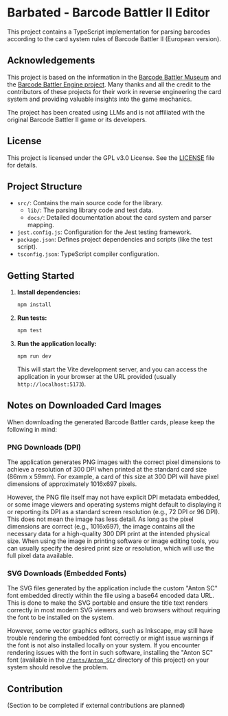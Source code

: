 # Barbated - Barcode Battler II Editor

This project contains a TypeScript implementation for parsing barcodes according to the card system rules of Barcode Battler II (European version).

## Acknowledgements
This project is based on the information in the [Barcode Battler Museum](https://barcodebattler.co.uk/) and the [Barcode Battler Engine project](https://github.com/VITIMan/barcode-battler-engine). Many thanks and all the credit to the contributors of these projects for their work in reverse engineering the card system and providing valuable insights into the game mechanics.

The project has been created using LLMs and is not affiliated with the original Barcode Battler II game or its developers.

## License
This project is licensed under the GPL v3.0 License. See the [LICENSE](LICENSE) file for details.

## Project Structure

*   `src/`: Contains the main source code for the library.
    *   `lib/`: The parsing library code and test data.
    *   `docs/`: Detailed documentation about the card system and parser mapping.
*   `jest.config.js`: Configuration for the Jest testing framework.
*   `package.json`: Defines project dependencies and scripts (like the test script).
*   `tsconfig.json`: TypeScript compiler configuration.

## Getting Started

1.  **Install dependencies:**
    ```bash
    npm install
    ```
2.  **Run tests:**
    ```bash
    npm test
    ```
3.  **Run the application locally:**
    ```bash
    npm run dev
    ```
    This will start the Vite development server, and you can access the application in your browser at the URL provided (usually `http://localhost:5173`).

## Notes on Downloaded Card Images

When downloading the generated Barcode Battler cards, please keep the following in mind:

### PNG Downloads (DPI)

The application generates PNG images with the correct pixel dimensions to achieve a resolution of 300 DPI when printed at the standard card size (86mm x 59mm). For example, a card of this size at 300 DPI will have pixel dimensions of approximately 1016x697 pixels.

However, the PNG file itself may not have explicit DPI metadata embedded, or some image viewers and operating systems might default to displaying it or reporting its DPI as a standard screen resolution (e.g., 72 DPI or 96 DPI). This does not mean the image has less detail. As long as the pixel dimensions are correct (e.g., 1016x697), the image contains all the necessary data for a high-quality 300 DPI print at the intended physical size. When using the image in printing software or image editing tools, you can usually specify the desired print size or resolution, which will use the full pixel data available.

### SVG Downloads (Embedded Fonts)

The SVG files generated by the application include the custom "Anton SC" font embedded directly within the file using a base64 encoded data URL. This is done to make the SVG portable and ensure the title text renders correctly in most modern SVG viewers and web browsers without requiring the font to be installed on the system.

However, some vector graphics editors, such as Inkscape, may still have trouble rendering the embedded font correctly or might issue warnings if the font is not also installed locally on your system. If you encounter rendering issues with the font in such software, installing the "Anton SC" font (available in the [`/fonts/Anton_SC/`](./fonts/Anton_SC/) directory of this project) on your system should resolve the problem.

## Contribution

(Section to be completed if external contributions are planned)

